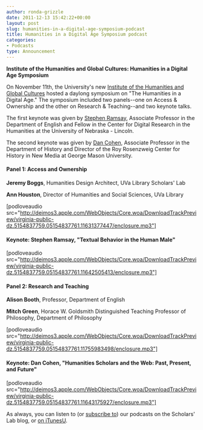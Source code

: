 ```yaml
---
author: ronda-grizzle
date: 2011-12-13 15:42:22+00:00
layout: post
slug: humanities-in-a-digital-age-symposium-podcast
title: Humanities in a Digital Age Symposium podcast
categories:
- Podcasts
type: Announcement
---
```


**Institute of the Humanities and Global Cultures: Humanities in a Digital Age Symposium**


On November 11th, the University's new [Institute of the Humanities and Global Cultures](http://www.virginia.edu/humanities/) hosted a daylong symposium on "The Humanities in a Digital Age." The symposium included two panels--one on Access & Ownership and the other on Research & Teaching--and two keynote talks.





The first keynote was given by [Stephen Ramsay](http://english.unl.edu/faculty/profs/sramsay.html), Associate Professor in the Department of English and Fellow in the Center for Digital Research in the Humanities at the University of Nebraska - Lincoln.





The second keynote was given by [Dan Cohen](http://www.dancohen.org/), Associate Professor in the Department of History and Director of the Roy Rosenzweig Center for History in New Media at George Mason University.




#### Panel 1: Access and Ownership




**Jeremy Boggs**, Humanities Design Architect, UVa Library Scholars' Lab  

**Ann Houston**, Director of Humanities and Social Sciences, UVa Library




[podloveaudio src="http://deimos3.apple.com/WebObjects/Core.woa/DownloadTrackPreview/virginia-public-dz.5154837759.05154837761.11631377447/enclosure.mp3"]





#### Keynote: Stephen Ramsay, "Textual Behavior in the Human Male"




[podloveaudio src="http://deimos3.apple.com/WebObjects/Core.woa/DownloadTrackPreview/virginia-public-dz.5154837759.05154837761.11642505413/enclosure.mp3"]





#### Panel 2: Research and Teaching




**Alison Booth**, Professor, Department of English  

**Mitch Green**, Horace W. Goldsmith Distinguished Teaching Professor of Philosophy, Department of Philosophy




[podloveaudio src="http://deimos3.apple.com/WebObjects/Core.woa/DownloadTrackPreview/virginia-public-dz.5154837759.05154837761.11755983498/enclosure.mp3"]





#### Keynote: Dan Cohen, "Humanities Scholars and the Web: Past, Present, and Future"




[podloveaudio src="http://deimos3.apple.com/WebObjects/Core.woa/DownloadTrackPreview/virginia-public-dz.5154837759.05154837761.11643175927/enclosure.mp3"]





As always, you can listen to (or [subscribe to](http://www.scholarslab.org/category/podcasts/)) our podcasts on the Scholars' Lab blog, or [on iTunesU](http://itunes.apple.com/us/itunes-u/scholars-lab-speaker-series/id401906619).
